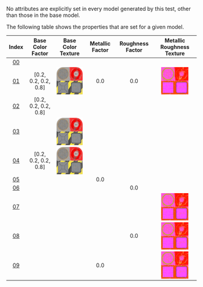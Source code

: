 No attributes are explicitly set in every model generated by this test, other than those in the base model.  
 
The following table shows the properties that are set for a given model.  

Index | Base Color Factor | Base Color Texture | Metallic Factor | Roughness Factor | Metallic Roughness Texture
:---: | :---: | :---: | :---: | :---: | :---:
[00](./Material_MetallicRoughness_0.gltf) |   |   |   |   |  
[01](./Material_MetallicRoughness_1.gltf) | [0.2, 0.2, 0.2, 0.8] | <img src="./lambert2_baseColor.png" height="72" align="middle"> | 0.0 | 0.0 | <img src="./lambert2_occlusionRoughnessMetallic.png" height="72" align="middle">
[02](./Material_MetallicRoughness_2.gltf) | [0.2, 0.2, 0.2, 0.8] |   |   |   |  
[03](./Material_MetallicRoughness_3.gltf) |   | <img src="./lambert2_baseColor.png" height="72" align="middle"> |   |   |  
[04](./Material_MetallicRoughness_4.gltf) | [0.2, 0.2, 0.2, 0.8] | <img src="./lambert2_baseColor.png" height="72" align="middle"> |   |   |  
[05](./Material_MetallicRoughness_5.gltf) |   |   | 0.0 |   |  
[06](./Material_MetallicRoughness_6.gltf) |   |   |   | 0.0 |  
[07](./Material_MetallicRoughness_7.gltf) |   |   |   |   | <img src="./lambert2_occlusionRoughnessMetallic.png" height="72" align="middle">
[08](./Material_MetallicRoughness_8.gltf) |   |   |   | 0.0 | <img src="./lambert2_occlusionRoughnessMetallic.png" height="72" align="middle">
[09](./Material_MetallicRoughness_9.gltf) |   |   | 0.0 |   | <img src="./lambert2_occlusionRoughnessMetallic.png" height="72" align="middle">

